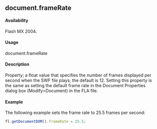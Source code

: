 ## document.frameRate

#### Availability

Flash MX 2004.

#### Usage

document.frameRate

#### Description

Property; a float value that specifies the number of frames displayed per second when the SWF file plays; the default is 12. Setting this property is the same as setting the default frame rate in the Document Properties dialog box (Modify>Document) in the FLA file.

#### Example


The following example sets the frame rate to 25.5 frames per second:
```javascript
fl.getDocumentDOM().frameRate = 25.5;

```
